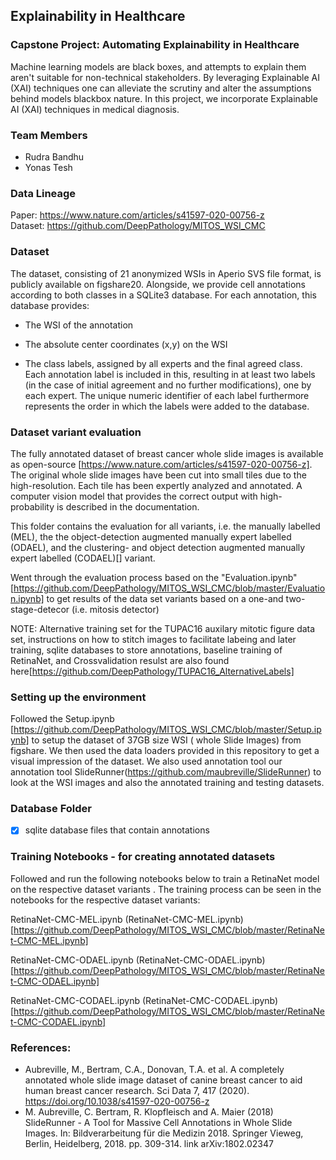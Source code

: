 ## Explainability in Healthcare

### Capstone Project: Automating Explainability in Healthcare

Machine learning models are black boxes, and attempts to explain them aren't suitable for non-technical stakeholders. By leveraging Explainable AI (XAI) techniques one can alleviate the scrutiny and alter the assumptions behind models blackbox nature. 
In this project, we incorporate Explainable AI (XAI) techniques in medical diagnosis.

### Team Members

 - Rudra Bandhu
 - Yonas Tesh

### Data Lineage

Paper: https://www.nature.com/articles/s41597-020-00756-z  
Dataset:  https://github.com/DeepPathology/MITOS_WSI_CMC

### Dataset

The dataset, consisting of 21 anonymized WSIs in Aperio SVS file format, is publicly available on figshare20. Alongside, we provide cell annotations according to both classes in a SQLite3 database. For each annotation, this database provides:

- The WSI of the annotation

- The absolute center coordinates (x,y) on the WSI

- The class labels, assigned by all experts and the final agreed class. Each annotation label is included in this, resulting in at least two labels (in the case of initial agreement and no further modifications), one by each expert. The unique numeric identifier of each label furthermore represents the order in which the labels were added to the database.

### Dataset variant evaluation

The fully annotated dataset of breast cancer whole slide images is available as open-source [https://www.nature.com/articles/s41597-020-00756-z]. The original whole slide images have been cut into small tiles due to the high-resolution. Each tile has been expertly analyzed and annotated. A computer vision model that provides the correct output with high-probability is described in the documentation.

This folder contains the evaluation for all variants, i.e. the manually labelled (MEL), the the object-detection augmented manually expert labelled (ODAEL), and the clustering- and object detection augmented manually expert labelled (CODAEL)[] variant.

Went through the evaluation process based on the "Evaluation.ipynb"[https://github.com/DeepPathology/MITOS_WSI_CMC/blob/master/Evaluation.ipynb] to get results of the data set variants based on a one-and two-stage-detecor (i.e. mitosis detector)

NOTE: Alternative training set for the TUPAC16 auxilary mitotic figure data set, instructions on how to stitch images to facilitate labeing and later training, sqlite databases to store annotations, baseline training of RetinaNet, and Crossvalidation resulst are also found here[https://github.com/DeepPathology/TUPAC16_AlternativeLabels]

### Setting up the environment

Followed the Setup.ipynb [https://github.com/DeepPathology/MITOS_WSI_CMC/blob/master/Setup.ipynb] to setup the dataset of 37GB size WSI ( whole Slide Images) from figshare. We then used the data loaders provided in this repository to get a visual impression of the dataset. We also used annotation tool our annotation tool SlideRunner(https://github.com/maubreville/SlideRunner) to look at the WSI images and also the annotated training and testing datasets.

### Database Folder

- [x] sqlite database files that contain annotations

### Training Notebooks - for creating annotated datasets 

Followed and run the following notebooks below to train a RetinaNet model on the respective dataset variants . The training process can be seen in the notebooks for the respective dataset variants:

RetinaNet-CMC-MEL.ipynb (RetinaNet-CMC-MEL.ipynb) [https://github.com/DeepPathology/MITOS_WSI_CMC/blob/master/RetinaNet-CMC-MEL.ipynb]

RetinaNet-CMC-ODAEL.ipynb (RetinaNet-CMC-ODAEL.ipynb)[https://github.com/DeepPathology/MITOS_WSI_CMC/blob/master/RetinaNet-CMC-ODAEL.ipynb]

RetinaNet-CMC-CODAEL.ipynb (RetinaNet-CMC-CODAEL.ipynb) [https://github.com/DeepPathology/MITOS_WSI_CMC/blob/master/RetinaNet-CMC-CODAEL.ipynb]


### References:
- Aubreville, M., Bertram, C.A., Donovan, T.A. et al. A completely annotated whole slide image dataset of canine breast cancer to aid human breast cancer research. Sci Data 7, 417 (2020). https://doi.org/10.1038/s41597-020-00756-z
- M. Aubreville, C. Bertram, R. Klopfleisch and A. Maier (2018) SlideRunner - A Tool for Massive Cell Annotations in Whole Slide Images. In: Bildverarbeitung für die Medizin 2018. Springer Vieweg, Berlin, Heidelberg, 2018. pp. 309-314. link arXiv:1802.02347


